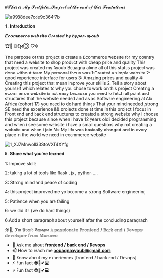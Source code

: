 #𝓣𝓱𝓲𝓼 𝓲𝓼  𝓜𝔂 𝓟𝓸𝓻𝓽𝓯𝓸𝓵𝓲𝓸_𝓟𝓻𝓸𝓳𝓮𝓬𝓽  𝓪𝓽 𝓽𝓱𝓮 𝓮𝓷𝓭 𝓸𝓯 𝓽𝓱𝓲𝓼 𝓕𝓸𝓷𝓭𝓪𝓽𝓲𝓸𝓷𝓼

![a9988dee7cde9c364f7b](https://github.com/hyper-ayoub/Portfolio_Project/assets/133155846/63244cde-03b6-4d8b-9d90-9e0d757bd677)

𝟏. 𝐈𝐧𝐭𝐫𝐨𝐝𝐮𝐜𝐭𝐢𝐨𝐧



𝑬𝒄𝒐𝒎𝒎𝒆𝒓𝒄𝒆 𝒘𝒆𝒃𝒔𝒊𝒕𝒆 𝑪𝒓𝒆𝒂𝒕𝒆𝒅 𝒃𝒚 𝒉𝒚𝒑𝒆𝒓-𝒂𝒚𝒐𝒖𝒃


🏆🍮  𝔻€ϻⓄ  ♡☮






The purpose of this project is create a Ecommerce website for my
country that need a website to shop product with cheap price and quality
This project was created my Ayoub Bouagna alone all of this status project was done without team
My personal focus was
1:Created a simple website
2: good experience interface for users
3: Amazing prices and quality
4: Creating this project that mean improve your skills
2. Tell a story about yourself which relates to why you chose to work on this project
Creating a ecommerce website is not easy because you need to fetch all
point and structures that the website needed and as as Software engineering at Alx Africa (cohort 17) you need to do hard things
That your mind needed ,strong SE need the experience &&
projects done at time
In this project I focus in Front end and back end structures
to created a strong website
why i choose this project because since when i have 12 years old
i decided programming and when i see some website
i have a small questions why not creating a website
and when i join Alx
My life was basically changed
and in every place in the world we need in ecommerce website



![1_XJ7MnwoII33StoVXT4XYfg](https://github.com/hyper-ayoub/Portfolio_Project/assets/133155846/a8369830-4ec3-475a-96ad-8c593c8abeef)


𝟓. 𝐒𝐡𝐚𝐫𝐞 𝐰𝐡𝐚𝐭 𝐲𝐨𝐮'𝐯𝐞 𝐥𝐞𝐚𝐫𝐧𝐞𝐝


1: Improve skills

2: taking a lot of tools like flask , js , python ….

3: Strong mind and peace of coding

4: this project improved me yo become a strong Software engineering

5: Patience when you are failing

6: we did it ! (we do hard things)

6.Add a short paragraph about yourself after the concluding paragraph

ℌ𝔦👋, ℑ'𝔪 𝔄𝔶𝔬𝔲𝔟 𝔅𝔬𝔲𝔞𝔤𝔫𝔞
𝔸 𝕡𝕒𝕤𝕤𝕚𝕠𝕟𝕒𝕥𝕖 𝔽𝕣𝕠𝕟𝕥𝕖𝕟𝕕 / 𝔹𝕒𝕔𝕜 𝕖𝕟𝕕 / 𝔻𝕖𝕧𝕠𝕡𝕤 𝕕𝕖𝕧𝕖𝕝𝕠𝕡𝕖𝕣 𝕗𝕣𝕠𝕞 𝕄𝕠𝕣𝕠𝕔𝕔𝕠
- 💬 Ask me about **frontend / back end / Devops**
- 📫 How to reach me **bouagnaayoub@gmail.com**
- 📄 Know about my experiences [frontend / back end / Devops]
- ⚡ Fun fact **😎🧐✔💻**
- ⚡ Fun fact **😎🧐✔💻**







